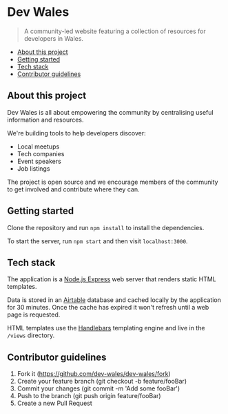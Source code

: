 # Dev Wales

> A community-led website featuring a collection of resources for developers in Wales.

* [About this project]()
* [Getting started]()
* [Tech stack]()
* [Contributor guidelines]()

## About this project

Dev Wales is all about empowering the community by centralising useful information and resources.

We're building tools to help developers discover:

* Local meetups
* Tech companies
* Event speakers
* Job listings

The project is open source and we encourage members of the community to get involved and contribute where they can.

## Getting started

Clone the repository and run `npm install` to install the dependencies.

To start the server, run `npm start` and then visit `localhost:3000`.

## Tech stack

The application is a [Node.js Express](https://expressjs.com/) web server that renders static HTML templates.

Data is stored in an [Airtable](https://airtable.com/) database and cached locally by the application for 30 minutes. Once the cache has expired it won't refresh until a web page is requested.

HTML templates use the [Handlebars](https://handlebarsjs.com/) templating engine and live in the `/views` directory.

## Contributor guidelines

1. Fork it (https://github.com/dev-wales/dev-wales/fork)
2. Create your feature branch (git checkout -b feature/fooBar)
3. Commit your changes (git commit -m 'Add some fooBar')
4. Push to the branch (git push origin feature/fooBar)
5. Create a new Pull Request